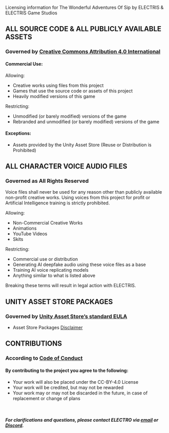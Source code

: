 Licensing information for The Wonderful Adventures Of Sip by ELECTRIS & ELECTRIS Game Studios

## ALL SOURCE CODE & ALL PUBLICLY AVAILABLE ASSETS

### Governed by [Creative Commons Attribution 4.0 International](https://creativecommons.org/licenses/by/4.0/)

#### Commercial Use:

Allowing:
 - Creative works using files from this project
 - Games that use the source code or assets of this project
 - Heavily modified versions of this game

Restricting:
 - Unmodified (or barely modified) versions of the game
 - Rebranded and unmodified (or barely modified) versions of the game

#### Exceptions:
 - Assets provided by the Unity Asset Store (Reuse or Distribution is Prohibited)

## ALL CHARACTER VOICE AUDIO FILES

### Governed as All Rights Reserved
Voice files shall never be used for any reason other than publicly available non-profit creative works.
Using voices from this project for profit or Artificial Intelligence training is strictly prohibited.

Allowing:
 - Non-Commercial Creative Works
 - Animations
 - YouTube Videos
 - Skits

Restricting:
 - Commercial use or distribution
 - Generating AI deepfake audio using these voice files as a base
 - Training AI voice replicating models
 - Anything similar to what is listed above

Breaking these terms will result in legal action with ELECTRIS.

## UNITY ASSET STORE PACKAGES

### Governed by [Unity Asset Store’s standard EULA](https://unity.com/legal/as-terms)
-  Asset Store Packages [Disclaimer](Documentation/ASSET-DISCLAIMER.md)

## CONTRIBUTIONS
### According to [Code of Conduct](CODE_OF_CONDUCT.md)
#### By contributing to the project you agree to the following:
 - Your work will also be placed under the CC-BY-4.0 License
 - Your work will be credited, but may not be rewarded
 - Your work may or may not be discarded in the future, in case of replacement or change of plans

<br>

##### **For clarifications and questions, please contact ELECTRO via [email](mailto:electro.socialmedia@gmail.com) or [Discord](https://discord.gg/TgtCGKxbZr).**